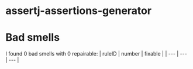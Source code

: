 # assertj-assertions-generator 
 
# Bad smells
I found 0 bad smells with 0 repairable:
| ruleID | number | fixable |
| --- | --- | --- |

